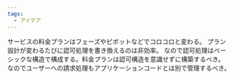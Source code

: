 ```yaml
---
tags:
  - アイデア
---
```

サービスの料金プランはフェーズやピボットなどでコロコロと変わる。
プラン設計が変わるたびに認可処理を書き換えるのは非効率。
なので認可処理はベーシックな構造で構成する。料金プランは認可構造を意識せずに構築するべき。
なのでユーザーへの請求処理もアプリケーションコードとは別で管理するべき。